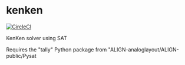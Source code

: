 # kenken
[![CircleCI](https://circleci.com/gh/stevenmburns/kenken.svg?style=svg)](https://circleci.com/gh/stevenmburns/kenken)

KenKen solver using SAT

Requires the "tally" Python package from "ALIGN-analoglayout/ALIGN-public/Pysat
